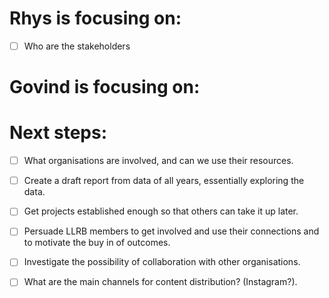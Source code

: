 # Rhys is focusing on:

- [ ] Who are the stakeholders

# Govind is focusing on:



# Next steps:
- [ ] What organisations are involved, and can we use their resources.
- [ ] Create a draft report from data of all years, essentially exploring the data.
- [ ] Get projects established enough so that others can take it up later. 
- [ ] Persuade LLRB members to get involved and use their connections and to motivate the buy in of outcomes.
- [ ] Investigate the possibility of collaboration with other organisations.
- [ ] What are the main channels for content distribution? (Instagram?).


